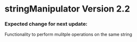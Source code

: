 # stringManipulator Version 2.2
### Expected change for next update: 

Functionality to perform mulitple operations on the same string
